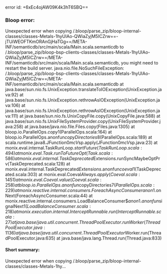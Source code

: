 error id: +6xEc4ojAW09K4k3hT6SBQ==
### Bloop error:

Unexpected error when copying <WORKSPACE>/.bloop/parse_zip/bloop-internal-classes/classes-Metals-1hyUlAo-QWiaZyjM5ICZrw==-jTUiWEOFTKmORAnGjHaTGg==/META-INF/semanticdb/src/main/scala/Main.scala.semanticdb to <WORKSPACE>/.bloop/parse_zip/bloop-bsp-clients-classes/classes-Metals-1hyUlAo-QWiaZyjM5ICZrw==/META-INF/semanticdb/src/main/scala/Main.scala.semanticdb, you might need to restart the build server.
java.nio.file.NoSuchFileException: <WORKSPACE>/.bloop/parse_zip/bloop-bsp-clients-classes/classes-Metals-1hyUlAo-QWiaZyjM5ICZrw==/META-INF/semanticdb/src/main/scala/Main.scala.semanticdb
	at java.base/sun.nio.fs.UnixException.translateToIOException(UnixException.java:92)
	at java.base/sun.nio.fs.UnixException.rethrowAsIOException(UnixException.java:106)
	at java.base/sun.nio.fs.UnixException.rethrowAsIOException(UnixException.java:111)
	at java.base/sun.nio.fs.UnixCopyFile.copy(UnixCopyFile.java:588)
	at java.base/sun.nio.fs.UnixFileSystemProvider.copy(UnixFileSystemProvider.java:258)
	at java.base/java.nio.file.Files.copy(Files.java:1305)
	at bloop.io.ParallelOps$.copy$1(ParallelOps.scala:164)
	at bloop.io.ParallelOps$.$anonfun$copyDirectories$8(ParallelOps.scala:189)
	at scala.runtime.java8.JFunction0$mcV$sp.apply(JFunction0$mcV$sp.java:23)
	at monix.eval.internal.TaskRunLoop$.startFuture(TaskRunLoop.scala:494)
	at monix.eval.Task.runToFutureOpt(Task.scala:586)
	at monix.eval.internal.TaskDeprecated$Extensions.runSyncMaybeOptPrv(TaskDeprecated.scala:128)
	at monix.eval.internal.TaskDeprecated$Extensions.$anonfun$coeval$1(TaskDeprecated.scala:303)
	at monix.eval.Coeval$Always.apply(Coeval.scala:1451)
	at monix.eval.Coeval.value(Coeval.scala:258)
	at bloop.io.ParallelOps$.$anonfun$copyDirectories$7(ParallelOps.scala:229)
	at monix.reactive.internal.consumers.ForeachAsyncConsumer$$anon$1.onNext(ForeachAsyncConsumer.scala:44)
	at monix.reactive.internal.consumers.LoadBalanceConsumer$$anon$1.$anonfun$signalNext$1(LoadBalanceConsumer.scala:218)
	at monix.execution.internal.InterceptRunnable.run(InterceptRunnable.scala:27)
	at java.base/java.util.concurrent.ThreadPoolExecutor.runWorker(ThreadPoolExecutor.java:1136)
	at java.base/java.util.concurrent.ThreadPoolExecutor$Worker.run(ThreadPoolExecutor.java:635)
	at java.base/java.lang.Thread.run(Thread.java:833)
#### Short summary: 

Unexpected error when copying <WORKSPACE>/.bloop/parse_zip/bloop-internal-classes/classes-Metals-1hy...